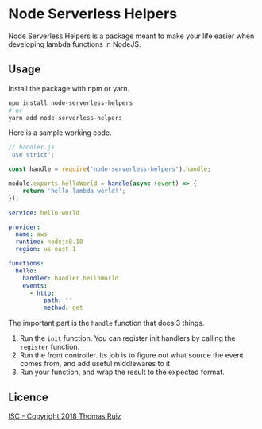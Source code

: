 # Node Serverless Helpers

Node Serverless Helpers is a package meant to make your life easier when 
developing lambda functions in NodeJS.

## Usage

Install the package with npm or yarn.

```bash
npm install node-serverless-helpers
# or 
yarn add node-serverless-helpers
```

Here is a sample working code.

```javascript
// handler.js
'use strict';

const handle = require('node-serverless-helpers').handle;

module.exports.helloWorld = handle(async (event) => {
    return 'hello lambda world!';
});
```

```yaml
service: hello-world

provider:
  name: aws
  runtime: nodejs8.10
  region: us-east-1

functions:
  hello:
    handler: handler.helloWorld
    events:
      - http:
          path: ''
          method: get
```

The important part is the `handle` function that does 3 things.

 1. Run the `init` function. You can register init handlers by calling
  the `register` function.
 2. Run the front controller. Its job is to figure out what source the 
  event comes from, and add useful middlewares to it.
 3. Run your function, and wrap the result to the expected format.

## Licence

[ISC - Copyright 2018 Thomas Ruiz](https://github.com/thomasruiz/node-serverless-helpers/blob/master/LICENCE)
